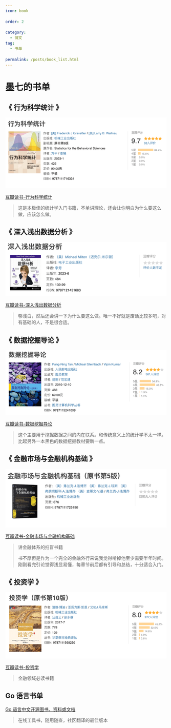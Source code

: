 ```yaml
---
icon: book

order: 2

category:
  - 博文
tag:
  - 书单

permalink: /posts/book_list.html
---
```


# 墨七的书单

## 《 行为科学统计 》

![](./img/行为科学统计.png)

[豆瓣读书-行为科学统计](https://book.douban.com/subject/36140702/)

> 这是本极佳的统计学入门书籍，不单讲理论，还会让你明白为什么要这么做，应该怎么做。

## 《 深入浅出数据分析 》

![](./img/深入浅出数据分析.png)

[豆瓣读书-深入浅出数据分析](https://book.douban.com/subject/36418715/)

> 够浅白，然后还会讲一下为什么要这么做。唯一不好就是废话比较多吧，对有基础的人，不是很合适。

## 《 数据挖掘导论 》

![](./img/数据挖掘导论.png)

[豆瓣读书-数据挖掘导论](https://book.douban.com/subject/5377669)

> 这个主要用于挖掘数据之间的内在联系。和传统意义上的统计学不太一样。比起另外一本黑色的数据挖掘教材要新一点。

## 《 金融市场与金融机构基础 》

![](./img/金融市场与金融机构基础.png)

[豆瓣读书-金融市场与金融机构基础](https://book.douban.com/subject/36430235)

> 讲金融体系的扫盲书籍
>
> 书不厚但是作为一个完全的金融外行来说我觉得啃掉他至少需要半年时间。
> 刚刚看完引论觉得浅显易懂，每章节前后都有引导和总结，十分适合入门。

## 《 投资学 》

![](./img/投资学.png)

[豆瓣读书-投资学](https://book.douban.com/subject/27159606)

> 金融领域必读书籍

## Go 语言书单

[Go 语言中文开源图书、资料或文档](https://books.studygolang.com/)

> 在线工具书，随用随查，社区翻译的最佳版本

